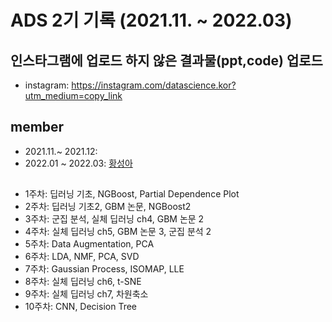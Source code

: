 # ADS 2기 기록 (2021.11. ~ 2022.03)

## 인스타그램에 업로드 하지 않은 결과물(ppt,code) 업로드
 * instagram: https://instagram.com/datascience.kor?utm_medium=copy_link

## member
- 2021.11.~ 2021.12: 
- 2022.01 ~ 2022.03: [황성아](https://github.com/SungaHwang)

## 
- 1주차: 딥러닝 기초, NGBoost, Partial Dependence Plot
- 2주차: 딥러닝 기초2, GBM 논문, NGBoost2
- 3주차: 군집 분석, 실체 딥러닝 ch4, GBM 논문 2
- 4주차: 실체 딥러닝 ch5, GBM 논문 3, 군집 분석 2
- 5주차: Data Augmentation, PCA
- 6주차: LDA, NMF, PCA, SVD
- 7주차: Gaussian Process, ISOMAP, LLE
- 8주차: 실체 딥러닝 ch6, t-SNE
- 9주차: 실체 딥러닝 ch7, 차원축소 
- 10주차: CNN, Decision Tree
